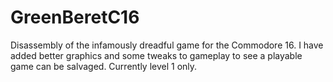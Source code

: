# GreenBeretC16
Disassembly of the infamously dreadful game for the Commodore 16. I have added better graphics and some tweaks to gameplay to see a playable game can be salvaged. Currently level 1 only.
